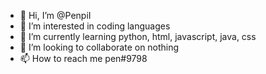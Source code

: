 - 👋 Hi, I’m @PenpiI
- 👀 I’m interested in coding languages
- 🌱 I’m currently learning python, html, javascript, java, css
- 💞️ I’m looking to collaborate on nothing
- 📫 How to reach me pen#9798

<!---
PenpiI/PenpiI is a ✨ special ✨ repository because its `README.md` (this file) appears on your GitHub profile.
You can click the Preview link to take a look at your changes.
--->
